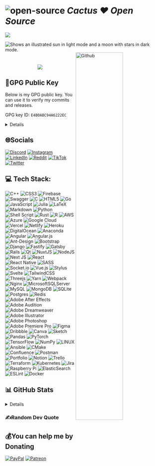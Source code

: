 
# ![open-source](https://user-images.githubusercontent.com/79493862/130308685-60eee7b7-120a-45ae-8a41-35d090ae335c.png) _Cactus ❤️ Open Source_

[![](https://visitcount.itsvg.in/api?id=erbanku&icon=2&color=11)](https://visitcount.itsvg.in)

<picture>
  <source media="(prefers-color-scheme: dark)" srcset="https://user-images.githubusercontent.com/79493862/236436949-bed26b8e-8064-476e-92b7-dc4de0e1d52d.gif">
  <source media="(prefers-color-scheme: light)" srcset="https://user-images.githubusercontent.com/79493862/236436938-2910bc85-2857-4f54-9a14-6f1a62f8d71c.gif">
  <img alt="Shows an illustrated sun in light mode and a moon with stars in dark mode." src="https://user-images.githubusercontent.com/25423296/163456779-a8556205-d0a5-45e2-ac17-42d089e3c3f8.png">
</picture>

<img width="55%" align="right" alt="Github" src="https://raw.githubusercontent.com/onimur/.github/master/.resources/git-header.svg" />

<h1 align="center">
  <a href="https://git.io/typing-svg">
    <img src="https://readme-typing-svg.herokuapp.com/?color=%23F18900&lines=Hello+There!+👋;Pleased+to+meet+you!;&center=true&size=30">
  </a>
</h1>

## 🔐GPG Public Key

Below is my GPG public key. You can use it to verify my commits and releases.

GPG key ID: `E4B0ABC94A6222EC`

<details>
<summary>Details</summary>

```bash
-----BEGIN PGP PUBLIC KEY BLOCK-----

mQINBGLZdDwBEACu7kzFiZpBejwUqAlB1GoKD6KkX4Gg/WkKOKO7SCb93DFuRnqX
I4Iek/ZehgJnPSvWq5Of09aifVBit3ANuqQhMvQCruKnDkfoG/hBaL/6HfC4RSCx
tmZC7TU9gChO4Pt3uPaasxcikpYm6RThfnroZ3OqqmdvsYC4Z5QO1JEISBIcjeJH
ap7LD17sgUepERnNlwkXg2S1098vydWMy3Gwlhum3LrA93ZNvxdRPRcJkXb9g+4K
j1fSSLbFWZp5/u075MC/K6ggqsU+PY0aHLn9ba0NOrEIMQUuXnK00FWg46/v4GnK
yhrXxNPxQWCXqv0XdvDwSCyTHYm+CFpig13TIJ1wkdw+SQPDb/XScwcECGSh26VU
bIamMq24lZ9wkvDRZGv52FdBjdgaxSm/66A3T6Yll3ma32opWaYhQOHXUzcz8/QN
1qHruD1DRPb/jHS/XLDVAHZyFcc8A1VaT86JCJYGU53iIc7ak8pVrQvfFywwiNTz
yLTaE3dH1H7zGj4Vc30XH6Lrgta4tj3F9oUs5ySscqi1r3Uzw5munZwaOee19+u3
P6VwUfw0kbj6Rmy2Mrw0I5N8k2diKOa0mUDPPxrg1JBH1AqA61KR3dRFJ5es7bh7
as1g2tjEINPhW3PEWbfJune6veAAEUy665PHkIFqVEOCizqMJbsC7OE9BQARAQAB
tBpDYWN0dXMgPGVyYmFua3VAZ21haWwuY29tPokCVAQTAQgAPhYhBF5ettIAccPK
rO3q4uSwq8lKYiLsBQJi2XQ8AhsDBQld/A8ABQsJCAcCBhUKCQgLAgQWAgMBAh4B
AheAAAoJEOSwq8lKYiLsokEQAIwWwSt/15R5SferbFijUoBVOUrG1hAecJYc49gc
zZ6kKl9ea+CJSPJotxXP58D3HYykU/YDCx373lh0KcqWGcfx4nyrzhO+et+ceZqS
IbTSZuBQyHoP6z2PXb8db9Y8+Iegk7DTku6rSzawZdHb3Mmzs7QESiOumYAPkTxR
jwVN9Wdkums8OsFbti7n5I2/XyQuh5LKsJniVAlt2KbZjtHmfCd8mu4qQmQjoPGx
gtvwMQxRjESEIPH6pztDvFOJqiQ0fqt0/g6D4SHS0x+/KpQL6R3Pfqign3/I0q8I
/Np7XTnTrZNwJwhtg8DYSxfgRXd+tUqREoPvHPpoUrAuW/74FFoHYdH4E8qwfdt1
77wOr55iwy9ZZfdxYGrNJ2JBrAMaZfaeogf2axGRz++vlHmrMehhjA9RhXCwJrKD
BrRmt0MAtTZrkA6aSBVFJfjHvk5roG+6LS779MzXOWaVnXOiiZkezoOfGVUwk2cC
KIFiZCmVFfHeI6b2XFxaJS2FgNTxXMadsjKp0GYgtnZgmlbzfD8tk9rPyiyEjTm0
ur7u6Qc8l3yrndOV1HCjWsScQ3f0G/265An4AMArpATsj2YJ/FRsdClmhxlsS/hl
QsW+gy8RpW/8vftSpKGux75WX+k1CxAw8scNAOaTCJ/slWJyT9Eoht0r2Nstew1l
LE+5uQINBGLZdDwBEADW5r1IOROzH0YnStHKZOjI82NCxXI3JLVbB++5U/bpNwRj
lQlS/qKaWPu2HTAuvWzwaoJaSJ1US0AbE0UKEk6Y1dXGMhhLcgSZZWW9v6sApf8X
s0oXWHetrpJvYmRlGCml0um+F8PeDGnMBXVJvET6jstn+df6sTuT8Sf7703YIhf7
EasuS7qmwCJder8FDvXTxmW/EQh8RF9HoVy9jvwpXFGdi+25LschBYc8wt6uLQsi
DWrq0nWY93WXzwBp2ebhCpMGcBsHwKzACrOIuZ0ZtJXuP4gzU1V/V7PKsFIqhMy5
X1ucR2D2l9veTHZ3pQvit2zCGLB5OPpLIOLdwxwTlugjH/1FsaJDSvoYdO9Raqnl
vFJ7AmfopbuvnUNE36GCfmulwcxTqummnZmi/dwcsvUBDig07fXADGPJcmPGJz7A
keijzqdz7m5mFwXPCsOAFQZyIYGmCJfpEN1NIOFvIN/AG5ZQ/OSY+82jTHGGWsr5
QtXPfUBK/rfl/8Y45Mra8mmBtSt3Aj26X+evBau0L6c5KyfyzFuMYfNsewt8Lc2k
x1g1oMZBMeST7NnErwphwBlZ7E8Wz10qCiCqdGnlwcLOwFV3/A/VyoAwreVxU1Wk
T/zXbp/wTC53hhLacGdJaV09mavJOnYudtEwRAop7GzF9qw6l5jqlqkliKePXQAR
AQABiQI8BBgBCAAmFiEEXl620gBxw8qs7eri5LCryUpiIuwFAmLZdDwCGwwFCV38
DwAACgkQ5LCryUpiIuzp+w//Z5mkmLVrQs496yt55iZ6Kgm1Zsm6Chh93/xXdBVx
mEiq/2seXHI5elNzJhkLWOfiFHK113eqZstzX+IjVC8jb2hO2T+QnvLYcdrEYN12
I2iOuSQiEYoliqiIvFHEEdodFXUbNeQabA91c1fWm//NA+GJTRuVr4g1nCw3kMg1
IalSC+Bixz1aSNMUZazLGASyoTP1NO4UwslNr6tpPT68NrI/OUpJb7G8Uby1kxCb
To5gyXEcgZK5DgXX/pdqKr0hA60ts6+aaesMvGwoIcClDHM1ybpVCGyP0SbRuonA
HwIPxEPYmLc9t4X/ZhHXBKhS0QmWDJsSnam15CsMykqKqlw1CE3FffPSDUI8kQe7
d4i4zt711GoLsPISaAwKhQE32kta12BzDCeH+DnPyw6pJpEkadE01yawIZ3T42b0
b20fTEWXVYXLXB+rfOP5o7krY+RaDrfSqh/MCye7pSxMmiaDN6yR0Cy7cFuLkAGj
vCEhw8eFA9Pb6PlnQTce/M0arurVw9gGVc6CCE442O851re+PwUbG4PobSEPDUaN
97yTxFMUiZNP8+Ca3l6N/GEVmDDRqVKswQJs/Xcaqb9n+w/OKHk4NXy2GJ0rNkRP
KnuGBkO1dYpH3dMrzt8OkNlrCMUeM/CzYYfhs+UvB637RRaSrzzFkHrHOA9xtKQT
/ss=
=3GSx
-----END PGP PUBLIC KEY BLOCK-----
```

</details>

## 🌐Socials

[![Discord](https://img.shields.io/badge/Discord-%237289DA.svg?logo=discord&logoColor=white)](https://discord.com/users/erbanku) [![Instagram](https://img.shields.io/badge/Instagram-%23E4405F.svg?logo=Instagram&logoColor=white)](https://instagram.com/erbanku) [![LinkedIn](https://img.shields.io/badge/LinkedIn-%230077B5.svg?logo=linkedin&logoColor=white)](https://linkedin.com/in/erbanku) [![Reddit](https://img.shields.io/badge/Reddit-%23FF4500.svg?logo=Reddit&logoColor=white)](https://reddit.com/user/erbankuglobal) [![TikTok](https://img.shields.io/badge/TikTok-%23000000.svg?logo=TikTok&logoColor=white)](https://tiktok.com/@erbanku) [![Twitter](https://img.shields.io/badge/Twitter-%231DA1F2.svg?logo=Twitter&logoColor=white)](https://twitter.com/erbanku)

## 💻 Tech Stack:
![C++](https://img.shields.io/badge/c++-%2300599C.svg?style=flat&logo=c%2B%2B&logoColor=white) ![CSS3](https://img.shields.io/badge/css3-%231572B6.svg?style=flat&logo=css3&logoColor=white) ![Firebase](https://img.shields.io/badge/firebase-%23039BE5.svg?style=flat&logo=firebase) ![Swagger](https://img.shields.io/badge/-Swagger-%23Clojure?style=flat&logo=swagger&logoColor=white) ![C](https://img.shields.io/badge/c-%2300599C.svg?style=flat&logo=c&logoColor=white) ![HTML5](https://img.shields.io/badge/html5-%23E34F26.svg?style=flat&logo=html5&logoColor=white) ![Go](https://img.shields.io/badge/go-%2300ADD8.svg?style=flat&logo=go&logoColor=white) ![JavaScript](https://img.shields.io/badge/javascript-%23323330.svg?style=flat&logo=javascript&logoColor=%23F7DF1E) 	![Julia](https://img.shields.io/badge/-Julia-9558B2?style=flat&logo=julia&logoColor=white) ![LaTeX](https://img.shields.io/badge/latex-%23008080.svg?style=flat&logo=latex&logoColor=white) ![Markdown](https://img.shields.io/badge/markdown-%23000000.svg?style=flat&logo=markdown&logoColor=white) ![Python](https://img.shields.io/badge/python-3670A0?style=flat&logo=python&logoColor=ffdd54) ![Shell Script](https://img.shields.io/badge/shell_script-%23121011.svg?style=flat&logo=gnu-bash&logoColor=white) ![Rust](https://img.shields.io/badge/rust-%23000000.svg?style=flat&logo=rust&logoColor=white) ![R](https://img.shields.io/badge/r-%23276DC3.svg?style=flat&logo=r&logoColor=white) ![AWS](https://img.shields.io/badge/AWS-%23FF9900.svg?style=flat&logo=amazon-aws&logoColor=white) ![Azure](https://img.shields.io/badge/azure-%230072C6.svg?style=flat&logo=azure-devops&logoColor=white) ![Google Cloud](https://img.shields.io/badge/Google%20Cloud-%234285F4.svg?style=flat&logo=google-cloud&logoColor=white) ![Vercel](https://img.shields.io/badge/vercel-%23000000.svg?style=flat&logo=vercel&logoColor=white) ![Netlify](https://img.shields.io/badge/netlify-%23000000.svg?style=flat&logo=netlify&logoColor=#00C7B7) ![Heroku](https://img.shields.io/badge/heroku-%23430098.svg?style=flat&logo=heroku&logoColor=white) ![DigitalOcean](https://img.shields.io/badge/DigitalOcean-%230167ff.svg?style=flat&logo=digitalOcean&logoColor=white) ![Anaconda](https://img.shields.io/badge/Anaconda-%2344A833.svg?style=flat&logo=anaconda&logoColor=white) ![Angular](https://img.shields.io/badge/angular-%23DD0031.svg?style=flat&logo=angular&logoColor=white) ![Angular.js](https://img.shields.io/badge/angular.js-%23E23237.svg?style=flat&logo=angularjs&logoColor=white) ![Ant-Design](https://img.shields.io/badge/-AntDesign-%230170FE?style=flat&logo=ant-design&logoColor=white) ![Bootstrap](https://img.shields.io/badge/bootstrap-%23563D7C.svg?style=flat&logo=bootstrap&logoColor=white) ![Django](https://img.shields.io/badge/django-%23092E20.svg?style=flat&logo=django&logoColor=white) ![Fastify](https://img.shields.io/badge/fastify-%23000000.svg?style=flat&logo=fastify&logoColor=white) ![Gatsby](https://img.shields.io/badge/Gatsby-%23663399.svg?style=flat&logo=gatsby&logoColor=white) ![Rails](https://img.shields.io/badge/rails-%23CC0000.svg?style=flat&logo=ruby-on-rails&logoColor=white) ![Qt](https://img.shields.io/badge/Qt-%23217346.svg?style=flat&logo=Qt&logoColor=white) ![NuxtJS](https://img.shields.io/badge/Nuxt-black?style=flat&logo=nuxt.js&logoColor=white) ![NodeJS](https://img.shields.io/badge/node.js-6DA55F?style=flat&logo=node.js&logoColor=white) ![Next JS](https://img.shields.io/badge/Next-black?style=flat&logo=next.js&logoColor=white) ![React](https://img.shields.io/badge/react-%2320232a.svg?style=flat&logo=react&logoColor=%2361DAFB) ![React Native](https://img.shields.io/badge/react_native-%2320232a.svg?style=flat&logo=react&logoColor=%2361DAFB) ![SASS](https://img.shields.io/badge/SASS-hotpink.svg?style=flat&logo=SASS&logoColor=white) ![Socket.io](https://img.shields.io/badge/Socket.io-black?style=flat&logo=socket.io&badgeColor=010101) ![Vue.js](https://img.shields.io/badge/vuejs-%2335495e.svg?style=flat&logo=vuedotjs&logoColor=%234FC08D) ![Stylus](https://img.shields.io/badge/stylus-%23ff6347.svg?style=flat&logo=stylus&logoColor=white) ![Svelte](https://img.shields.io/badge/svelte-%23f1413d.svg?style=flat&logo=svelte&logoColor=white) ![TailwindCSS](https://img.shields.io/badge/tailwindcss-%2338B2AC.svg?style=flat&logo=tailwind-css&logoColor=white) ![Threejs](https://img.shields.io/badge/threejs-black?style=flat&logo=three.js&logoColor=white) ![Yarn](https://img.shields.io/badge/yarn-%232C8EBB.svg?style=flat&logo=yarn&logoColor=white) ![Webpack](https://img.shields.io/badge/webpack-%238DD6F9.svg?style=flat&logo=webpack&logoColor=black) ![Nginx](https://img.shields.io/badge/nginx-%23009639.svg?style=flat&logo=nginx&logoColor=white) ![MicrosoftSQLServer](https://img.shields.io/badge/Microsoft%20SQL%20Sever-CC2927?style=flat&logo=microsoft%20sql%20server&logoColor=white) ![MySQL](https://img.shields.io/badge/mysql-%2300f.svg?style=flat&logo=mysql&logoColor=white) ![MongoDB](https://img.shields.io/badge/MongoDB-%234ea94b.svg?style=flat&logo=mongodb&logoColor=white) ![SQLite](https://img.shields.io/badge/sqlite-%2307405e.svg?style=flat&logo=sqlite&logoColor=white) ![Postgres](https://img.shields.io/badge/postgres-%23316192.svg?style=flat&logo=postgresql&logoColor=white) ![Redis](https://img.shields.io/badge/redis-%23DD0031.svg?style=flat&logo=redis&logoColor=white) ![Adobe After Effects](https://img.shields.io/badge/Adobe%20After%20Effects-9999FF.svg?style=flat&logo=Adobe%20After%20Effects&logoColor=white) ![Adobe Audition](https://img.shields.io/badge/Adobe%20Audition-9999FF.svg?style=flat&logo=Adobe%20Audition&logoColor=white) ![Adobe Dreamweaver](https://img.shields.io/badge/Adobe%20Dreamweaver-FF61F6.svg?style=flat&logo=Adobe%20Dreamweaver&logoColor=white) ![Adobe Illustrator](https://img.shields.io/badge/adobeillustrator-%23FF9A00.svg?style=flat&logo=adobeillustrator&logoColor=white) ![Adobe Photoshop](https://img.shields.io/badge/adobephotoshop-%2331A8FF.svg?style=flat&logo=adobephotoshop&logoColor=white) ![Adobe Premiere Pro](https://img.shields.io/badge/Adobe%20Premiere%20Pro-9999FF.svg?style=flat&logo=Adobe%20Premiere%20Pro&logoColor=white) 	![Figma](https://img.shields.io/badge/figma-%23F24E1E.svg?style=flat&logo=figma&logoColor=white) ![Dribbble](https://img.shields.io/badge/Dribbble-EA4C89?style=flat&logo=dribbble&logoColor=white) ![Canva](https://img.shields.io/badge/Canva-%2300C4CC.svg?style=flat&logo=Canva&logoColor=white) ![Sketch](https://img.shields.io/badge/Sketch-FFB387?style=flat&logo=sketch&logoColor=black) ![Pandas](https://img.shields.io/badge/pandas-%23150458.svg?style=flat&logo=pandas&logoColor=white) ![PyTorch](https://img.shields.io/badge/PyTorch-%23EE4C2C.svg?style=flat&logo=PyTorch&logoColor=white) ![TensorFlow](https://img.shields.io/badge/TensorFlow-%23FF6F00.svg?style=flat&logo=TensorFlow&logoColor=white) ![NumPy](https://img.shields.io/badge/numpy-%23013243.svg?style=flat&logo=numpy&logoColor=white) ![LINUX](https://img.shields.io/badge/Linux-FCC624?style=flat&logo=linux&logoColor=black) ![Ansible](https://img.shields.io/badge/ansible-%231A1918.svg?style=flat&logo=ansible&logoColor=white) ![CMake](https://img.shields.io/badge/CMake-%23008FBA.svg?style=flat&logo=cmake&logoColor=white) ![Confluence](https://img.shields.io/badge/confluence-%23172BF4.svg?style=flat&logo=confluence&logoColor=white) ![Postman](https://img.shields.io/badge/Postman-FF6C37?style=flat&logo=postman&logoColor=white) ![Portfolio](https://img.shields.io/badge/Portfolio-%23000000.svg?style=flat&logo=firefox&logoColor=#FF7139) ![Notion](https://img.shields.io/badge/Notion-%23000000.svg?style=flat&logo=notion&logoColor=white) ![Trello](https://img.shields.io/badge/Trello-%23026AA7.svg?style=flat&logo=Trello&logoColor=white) ![Terraform](https://img.shields.io/badge/terraform-%235835CC.svg?style=flat&logo=terraform&logoColor=white) ![Kubernetes](https://img.shields.io/badge/kubernetes-%23326ce5.svg?style=flat&logo=kubernetes&logoColor=white) ![Jira](https://img.shields.io/badge/jira-%230A0FFF.svg?style=flat&logo=jira&logoColor=white) ![Raspberry Pi](https://img.shields.io/badge/-RaspberryPi-C51A4A?style=flat&logo=Raspberry-Pi) ![ElasticSearch](https://img.shields.io/badge/-ElasticSearch-005571?style=flat&logo=elasticsearch) ![ESLint](https://img.shields.io/badge/ESLint-4B3263?style=flat&logo=eslint&logoColor=white) ![Docker](https://img.shields.io/badge/docker-%230db7ed.svg?style=flat&logo=docker&logoColor=white)

## 📊 GitHub Stats
<details>
<summary>Details</summary>

<a href="https://github.com/erbanku">
  <img align="center" src="https://github-readme-stats.vercel.app/api?username=erbanku&show_icons=true&theme=light" />
</a>
<a href="https://github.com/erbanku">
  <img align="center" src="https://github-readme-stats.vercel.app/api/wakatime?username=@erbanku&theme=light" />
</a>

<a href="https://github.com/erbanku">
  <img align="center" src="https://github-readme-stats.vercel.app/api/top-langs/?username=erbanku&layout=compact&theme=light" />
</a>


<img src="https://wakatime.com/share/@erbanku/116b79cd-7c08-46db-9d2f-51b08cb6ec3c.svg" width="80%">
</p>

<p align=center>

<img src="https://wakatime.com/share/@erbanku/759a2375-491e-4e8a-9afb-7e7557f1e8c2.svg" width="80%">
</p>

![](https://cr-skills-chart-widget.azurewebsites.net/api/api?username=erbanku&branding=false&chart-bg-color=transparent&bg=fff)

<picture>
  <source media="(prefers-color-scheme: dark)" srcset="https://raw.githubusercontent.com/erbanku/erbanku/main/profile-3d-contrib/profile-night-green.svg">
  <source media="(prefers-color-scheme: light)" srcset="https://raw.githubusercontent.com/erbanku/erbanku/main/profile-3d-contrib/profile-green.svg">
  <img alt="Shows an illustrated sun in light mode and a moon with stars in dark mode." src="https://user-images.githubusercontent.com/25423296/163456779-a8556205-d0a5-45e2-ac17-42d089e3c3f8.png">
</picture>

![contributions-2021-2022](https://user-images.githubusercontent.com/79493862/210143144-a1e174d2-266f-4f10-bf93-843c2bf1beff.png)

</details>

### ✍️Random Dev Quote

<picture>
  <source media="(prefers-color-scheme: dark)" srcset="https://quotes-github-readme.vercel.app/api?type=horizontal&theme=dark">
  <source media="(prefers-color-scheme: light)" srcset="https://quotes-github-readme.vercel.app/api?type=horizontal&theme=light">
</picture>


<picture>
  <source media="(prefers-color-scheme: dark)" srcset="https://github-readme-streak-stats.herokuapp.com/?user=erbanku&theme=dark">
  <source media="(prefers-color-scheme: light)" srcset="https://github-readme-streak-stats.herokuapp.com/?user=erbanku&theme=light">
</picture>

## 💰You can help me by Donating

  [![PayPal](https://img.shields.io/badge/PayPal-00457C?style=for-the-badge&logo=paypal&logoColor=white)](https://paypal.me/erbankuglobal) [![Patreon](https://img.shields.io/badge/Patreon-F96854?style=for-the-badge&logo=patreon&logoColor=white)](https://patreon.com/erbanku)
